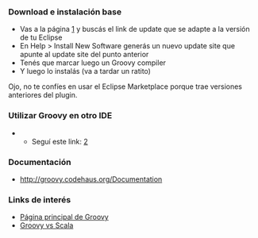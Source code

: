 ### Download e instalación base

-   Vas a la página [1](http://docs.codehaus.org/display/GROOVY/Eclipse+Plugin) y buscás el link de update que se adapte a la versión de tu Eclipse
-   En Help &gt; Install New Software generás un nuevo update site que apunte al update site del punto anterior
-   Tenés que marcar luego un Groovy compiler
-   Y luego lo instalás (va a tardar un ratito)

Ojo, no te confíes en usar el Eclipse Marketplace porque trae versiones anteriores del plugin.

### Utilizar Groovy en otro IDE

-   -   Seguí este link: [2](http://groovy.codehaus.org/IDE+Support)

### Documentación

-   <http://groovy.codehaus.org/Documentation>

### Links de interés

-   [Página principal de Groovy](http://groovy.codehaus.org/)
-   [Groovy vs Scala](groovy-vs-scala.md)


